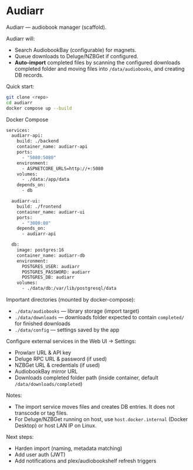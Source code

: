 # Audiarr

Audiarr — audiobook manager (scaffold).

Audiarr will:
- Search AudiobookBay (configurable) for magnets.
- Queue downloads to Deluge/NZBGet if configured.
- **Auto-import** completed files by scanning the configured downloads completed folder and moving files into `/data/audiobooks`, and creating DB records.

Quick start:

```bash
git clone <repo>
cd audiarr
docker compose up --build
```

Docker Compose
```bash
services:
  audiarr-api:
    build: ./backend
    container_name: audiarr-api
    ports:
      - "5080:5080"
    environment:
      - ASPNETCORE_URLS=http://+:5080
    volumes:
      - ./data:/app/data
    depends_on:
      - db

  audiarr-ui:
    build: ./frontend
    container_name: audiarr-ui
    ports:
      - "3080:80"
    depends_on:
      - audiarr-api

  db:
    image: postgres:16
    container_name: audiarr-db
    environment:
      POSTGRES_USER: audiarr
      POSTGRES_PASSWORD: audiarr
      POSTGRES_DB: audiarr
    volumes:
      - ./data/db:/var/lib/postgresql/data
```

Important directories (mounted by docker-compose):
- `./data/audiobooks` — library storage (import target)
- `./data/downloads` — downloads folder expected to contain `completed/` for finished downloads
- `./data/config` — settings saved by the app

Configure external services in the Web UI → Settings:
- Prowlarr URL & API key
- Deluge RPC URL & password (if used)
- NZBGet URL & credentials (if used)
- AudiobookBay mirror URL
- Downloads completed folder path (inside container, default `/data/downloads/completed`)

Notes:
- The import service moves files and creates DB entries. It does not transcode or tag files.
- For Deluge/NZBGet running on host, use `host.docker.internal` (Docker Desktop) or host LAN IP on Linux.

Next steps:
- Harden import (naming, metadata matching)
- Add user auth (JWT)
- Add notifications and plex/audiobookshelf refresh triggers
